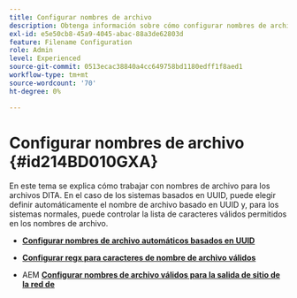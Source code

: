 ```yaml
---
title: Configurar nombres de archivo
description: Obtenga información sobre cómo configurar nombres de archivo
exl-id: e5e50cb8-45a9-4045-abac-88a3de62803d
feature: Filename Configuration
role: Admin
level: Experienced
source-git-commit: 0513ecac38840a4cc649758bd1180edff1f8aed1
workflow-type: tm+mt
source-wordcount: '70'
ht-degree: 0%

---
```


# Configurar nombres de archivo {#id214BD010GXA}

En este tema se explica cómo trabajar con nombres de archivo para los archivos DITA. En el caso de los sistemas basados en UUID, puede elegir definir automáticamente el nombre de archivo basado en UUID y, para los sistemas normales, puede controlar la lista de caracteres válidos permitidos en los nombres de archivo.

- **[Configurar nombres de archivo automáticos basados en UUID](conf-auto-uuid-filenames.md)**

- **[Configurar regx para caracteres de nombre de archivo válidos](conf-file-names-valid-regx.md)**

- AEM **[Configurar nombres de archivo válidos para la salida de sitio de la red de](conf-file-names-valid-regx-aem-site-output.md)**
